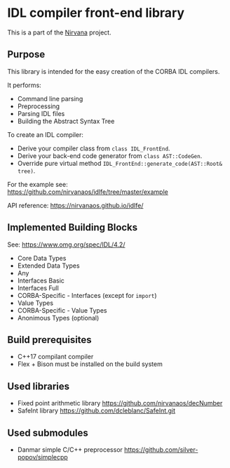 # IDL compiler front-end library

This is a part of the [Nirvana](https://github.com/nirvanaos/home) project.

## Purpose

This library is intended for the easy creation of the CORBA IDL compilers.

It performs:

* Command line parsing
* Preprocessing
* Parsing IDL files
* Building the Abstract Syntax Tree

To create an IDL compiler:

* Derive your compiler class from `class IDL_FrontEnd`.
* Derive your back-end code generator from `class AST::CodeGen`.
* Override pure virtual method `IDL_FrontEnd::generate_code(AST::Root& tree)`.

For the example see: https://github.com/nirvanaos/idlfe/tree/master/example

API reference: https://nirvanaos.github.io/idlfe/

## Implemented Building Blocks

See: https://www.omg.org/spec/IDL/4.2/

* Core Data Types
* Extended Data Types
* Any
* Interfaces Basic
* Interfaces Full
* CORBA-Specific - Interfaces (except for `import`)
* Value Types
* CORBA-Specific - Value Types
* Anonimous Types (optional)

## Build prerequisites

* C++17 compilant compiler
* Flex + Bison must be installed on the build system

## Used libraries

* Fixed point arithmetic library https://github.com/nirvanaos/decNumber
* SafeInt library https://github.com/dcleblanc/SafeInt.git

## Used submodules

* Danmar simple C/C++ preprocessor https://github.com/silver-popov/simplecpp

